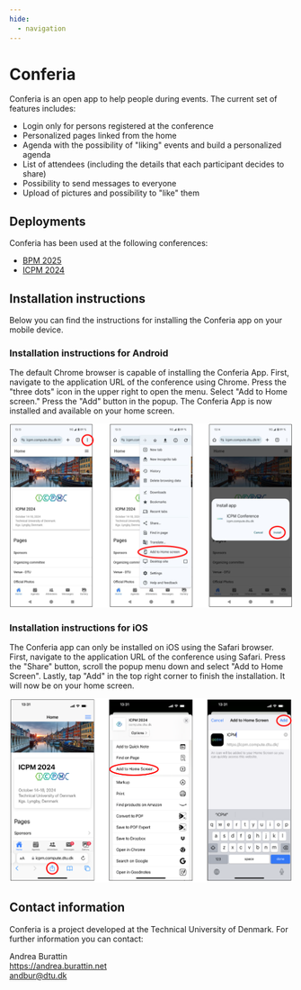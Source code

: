 ```yaml
---
hide:
  - navigation
---
```


# Conferia

Conferia is an open app to help people during events. The current set of features includes:

* Login only for persons registered at the conference
* Personalized pages linked from the home
* Agenda with the possibility of "liking" events and build a personalized agenda
* List of attendees (including the details that each participant decides to share)
* Possibility to send messages to everyone
* Upload of pictures and possibility to "like" them


## Deployments

Conferia has been used at the following conferences:

* [BPM 2025](https://www.bpm2025seville.org/)
* [ICPM 2024](https://icpmconference.org/2024/)



## Installation instructions

Below you can find the instructions for installing the Conferia app on your mobile device.


### Installation instructions for Android

The default Chrome browser is capable of installing the Conferia App. First, navigate to the application URL of the conference using Chrome. Press the "three dots" icon in the upper right to open the menu. Select "Add to Home screen." Press the "Add" button in the popup. The Conferia App is now installed and available on your home screen.

![](img/android.png)


### Installation instructions for iOS

The Conferia app can only be installed on iOS using the Safari browser. First, navigate to the application URL of the conference using Safari. Press the "Share" button, scroll the popup menu down and select "Add to Home Screen". Lastly, tap "Add" in the top right corner to finish the installation. It will now be on your home screen.

![](img/ios.png)



## Contact information

Conferia is a project developed at the Technical University of Denmark. For further information you can contact:

Andrea Burattin  
<https://andrea.burattin.net>  
<andbur@dtu.dk>

